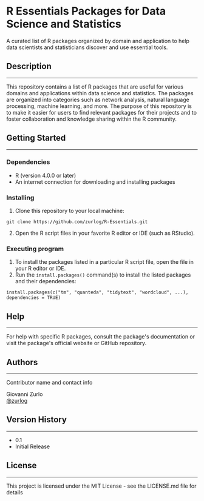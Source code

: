 # R Essentials Packages for Data Science and Statistics

A curated list of R packages organized by domain and application to help data scientists and statisticians discover and use essential tools.

## Description
***

This repository contains a list of R packages that are useful for various domains and applications within data science and statistics. The packages are organized into categories such as network analysis, natural language processing, machine learning, and more. The purpose of this repository is to make it easier for users to find relevant packages for their projects and to foster collaboration and knowledge sharing within the R community.

## Getting Started
***

### Dependencies

* R (version 4.0.0 or later)
* An internet connection for downloading and installing packages

### Installing

1. Clone this repository to your local machine:


`git clone https://github.com/zurlog/R-Essentials.git`

2. Open the R script files in your favorite R editor or IDE (such as RStudio).

### Executing program

1. To install the packages listed in a particular R script file, open the file in your R editor or IDE.
2. Run the `install.packages()` command(s) to install the listed packages and their dependencies:


`install.packages(c("tm", "quanteda", "tidytext", "wordcloud", ...), dependencies = TRUE)`


## Help
***

For help with specific R packages, consult the package's documentation or visit the package's official website or GitHub repository.

## Authors
***

Contributor name and contact info

Giovanni Zurlo  
[@zurlog](https://github.com/zurlog)

## Version History
***

* 0.1
 * Initial Release

## License
***

This project is licensed under the MIT License - see the LICENSE.md file for details

